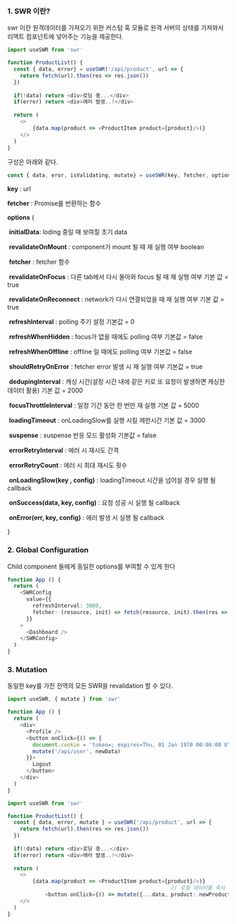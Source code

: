 

### 1. SWR 이란?

swr 이란 원격데이터를 가져오기 위한 커스텀 훅 모듈로 원격 서버의 상태를 가져와서 리액트 컴포넌트에 넣어주는 기능을 제공한다.

```typescript
import useSWR from 'swr'

function ProductList() {
  const { data, error} = useSWR('/api/product', url => {
    return fetch(url).then(res => res.json())
  })
  
  if(!data) return <div>로딩 중...</div>
  if(error) return <div>에러 발생..!</div>
  
  return (
  	<>
    	{data.map(product => <ProductItem product={product}/>)}
    </>
  )
}
```

구성은 아래와 같다.

```typescript
const { data, eror, isValidating, mutate} = useSWR(key, fetcher, option)
```

**key** : url

**fetcher** : Promise를 반환하는 함수

**options**  {

​	**initialData**: loding 중일 때 보여질 초기 data

​	**revalidateOnMount** : component가 mount 될 때 재 실행 여부 boolean

​	**fetcher** : fetcher 함수

​	**revalidateOnFocus** : 다른 tab에서 다시 돌아와 focus 될 때 재 실행 여부 기본 값 = true

​	**revalidateOnReconnect** : network가 다시 연결되었을 때 재 실행 여부 기본 값 = true

​	**refreshInterval** : polling 주기 설정 기본값 = 0

​	**refreshWhenHidden** : focus가 없을 때에도 polling 여부 기본값 = false

​	**refreshWhenOffline** : offline 일 때에도 polling 여부 기본값 = false

​	**shouldRetryOnError** : fetcher error 발생 시 재 실행 여부 기본값 = true

​	**dedupingInterval** : 캐싱 시간(설정 시간 내에 같은 키로 또 요청이 발생하면 캐싱한 데이터 활용) 기본 값 = 2000

​	**focusThrottleInterval** :  일정 기간 동안 한 번만 재 실행 기본 값 = 5000

​	**loadingTimeout** : onLoadingSlow를 실행 시킬 제한시간 기본 값 = 3000

​	**suspense** : suspense 반응 모드 활성화 기본값 = false

​	**errorRetryInterval** : 에러 시 재시도 간격

​	**errorRetryCount** : 에러 시 최대 재시도 횟수

​	**onLoadingSlow(key , config)** : loadingTimeout 시간을 넘어설 경우 실행 될 callback

​	**onSuccess(data, key, config)** : 요청 성공 시 실행 될 callback

​	**onError(err, key, config)** : 에러 발생 시 실행 될 callback

}



### 2. Global Configuration

Child component 들에게 동일한 options를 부여할 수 있게 한다

```typescript
function App () {
  return (
    <SWRConfig 
      value={{
        refreshInterval: 3000,
        fetcher: (resource, init) => fetch(resource, init).then(res => res.json())
      }}
    >
      <Dashboard />
    </SWRConfig>
  )
}
```



### 3. Mutation

동일한 key를 가진 전역의 모든 SWR을 revalidation 할 수 있다.

```typescript
import useSWR, { mutate } from 'swr'

function App () {
  return (
    <div>
      <Profile />
      <button onClick={() => {
        document.cookie = 'token=; expires=Thu, 01 Jan 1970 00:00:00 UTC; path=/;'
        mutate('/api/user', newData)
      }}>
        Logout
      </button>
    </div>
  )
}
```

```typescript
import useSWR from 'swr'

function ProductList() {
  const { data, error, mutate } = useSWR('/api/product', url => {
    return fetch(url).then(res => res.json())
  })
  
  if(!data) return <div>로딩 중...</div>
  if(error) return <div>에러 발생..!</div>
  
  return (
  	<>
    	{data.map(product => <ProductItem product={product}/>)}
													// 로컬 데이터를 즉시 업데이트 두번째 인수로 refetch 여부
			<button onClick={() => mutate({...data, product: newProducts}, false)}>click</button>
    </>
  )
}
```

